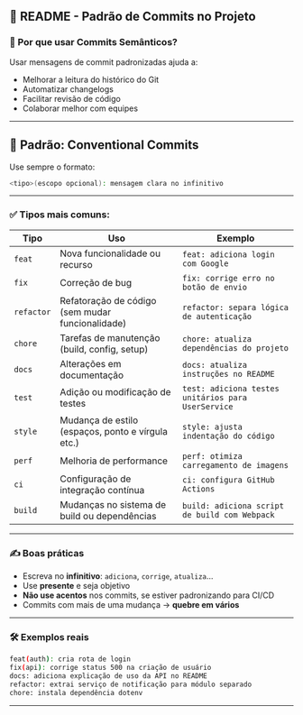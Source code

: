 ## 📄 README - Padrão de Commits no Projeto

### 🧠 Por que usar Commits Semânticos?

Usar mensagens de commit padronizadas ajuda a:

* Melhorar a leitura do histórico do Git
* Automatizar changelogs
* Facilitar revisão de código
* Colaborar melhor com equipes

---

## 🚀 Padrão: Conventional Commits

Use sempre o formato:

```bash
<tipo>(escopo opcional): mensagem clara no infinitivo
```

---

### ✅ Tipos mais comuns:

| Tipo       | Uso                                               | Exemplo                                            |
| ---------- | ------------------------------------------------- | -------------------------------------------------- |
| `feat`     | Nova funcionalidade ou recurso                    | `feat: adiciona login com Google`                  |
| `fix`      | Correção de bug                                   | `fix: corrige erro no botão de envio`              |
| `refactor` | Refatoração de código (sem mudar funcionalidade)  | `refactor: separa lógica de autenticação`          |
| `chore`    | Tarefas de manutenção (build, config, setup)      | `chore: atualiza dependências do projeto`          |
| `docs`     | Alterações em documentação                        | `docs: atualiza instruções no README`              |
| `test`     | Adição ou modificação de testes                   | `test: adiciona testes unitários para UserService` |
| `style`    | Mudança de estilo (espaços, ponto e vírgula etc.) | `style: ajusta indentação do código`               |
| `perf`     | Melhoria de performance                           | `perf: otimiza carregamento de imagens`            |
| `ci`       | Configuração de integração contínua               | `ci: configura GitHub Actions`                     |
| `build`    | Mudanças no sistema de build ou dependências      | `build: adiciona script de build com Webpack`      |

---

### ✍️ Boas práticas

* Escreva no **infinitivo**: `adiciona`, `corrige`, `atualiza`...
* Use **presente** e seja objetivo
* **Não use acentos** nos commits, se estiver padronizando para CI/CD
* Commits com mais de uma mudança → **quebre em vários**

---

### 🛠️ Exemplos reais

```bash
feat(auth): cria rota de login
fix(api): corrige status 500 na criação de usuário
docs: adiciona explicação de uso da API no README
refactor: extrai serviço de notificação para módulo separado
chore: instala dependência dotenv
```

---
